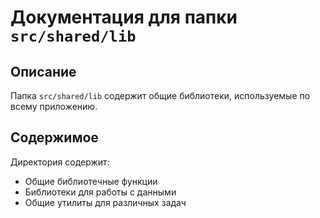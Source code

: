 # Документация для папки `src/shared/lib`

## Описание
Папка `src/shared/lib` содержит общие библиотеки, используемые по всему приложению.

## Содержимое
Директория содержит:

- Общие библиотечные функции
- Библиотеки для работы с данными
- Общие утилиты для различных задач